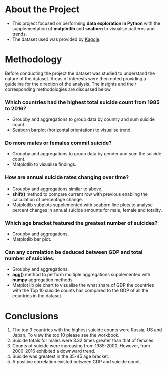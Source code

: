 # About the Project 

- This project focused on performing **data exploration in Python** with the supplementation of **matplotlib** and **seaborn** to visualise patterns and trends.
- The dataset used was provided by [Kaggle](https://www.kaggle.com/datasets/russellyates88/suicide-rates-overview-1985-to-2016).

# Methodology 

Before conducting the project the dataset was studied to understand the nature of the dataset. Areas of interests were then noted providing a guideline for the direction of the analysis.  The insights and their corresponding methodologies are discussed below.

### Which countries had the highest total suicide count from 1985 to 2016?
- Groupby and aggregations to group data by country and sum suicide count.
- Seaborn barplot (horizontal orientation) to visualise trend.

### Do more males or females commit suicide?
- Groupby and aggregations to group data by gender and sum the suicide count.
- Matplotlib to visualise findings. 

### How are annual suicide rates changing over time?
- Groupby and aggregations similar to above.
- **shift()** method to compare current row with previous enabling the calculation of percentage change.
- Matplotlib subplots supplemented with seaborn line plots to analyse percent changes in annual suicide amounts for male, female and totality. 

### Which age bracket featured the greatest number of suicides?
- Groupby and aggregations.
- Matplotlib bar plot.

### Can any correlation be deduced between GDP and total number of suicides.
- Groupby and aggregations.
- **agg()** method to perform multiple aggregations supplemented with **numpy** aggregation methods.
- Matplot lib pie chart to visualise the what share of GDP the countries with the Top 10 suicide counts has compared to the GDP of all the countries in the dataset. 

# Conclusions
1) The top 3 countries with the highest suicide counts were Russia, US and Japan. To view the top 10 please see the workbook.
2) Suicide totals for males were 3.32 times greater than that of females.
3) Counts of suicide were increasing from 1985-2000. However, from 2000-2016 exhibited a downward trend.
4) Suicide was greatest in the 35-45 age bracket.
5) A positive correlation existed between GDP and suicide count. 
